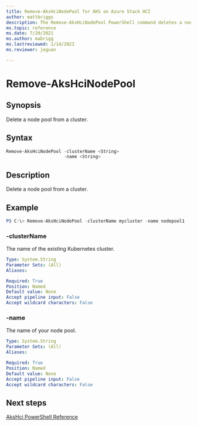 ```yaml
---
title: Remove-AksHciNodePool for AKS on Azure Stack HCI
author: mattbriggs
description: The Remove-AksHciNodePool PowerShell command deletes a node pool from a cluster
ms.topic: reference
ms.date: 7/20/2021
ms.author: mabrigg 
ms.lastreviewed: 1/14/2022
ms.reviewer: jeguan

---
```


# Remove-AksHciNodePool

## Synopsis
Delete a node pool from a cluster.

## Syntax
```powershell
Remove-AksHciNodePool -clusterName <String>
                      -name <String>
```

## Description
Delete a node pool from a cluster.


## Example

```powershell
PS C:\> Remove-AksHciNodePool -clusterName mycluster -name nodepool1
```


### -clusterName
The name of the existing Kubernetes cluster.

```yaml
Type: System.String
Parameter Sets: (All)
Aliases:

Required: True
Position: Named
Default value: None
Accept pipeline input: False
Accept wildcard characters: False
```

### -name
The name of your node pool.

```yaml
Type: System.String
Parameter Sets: (All)
Aliases:

Required: True
Position: Named
Default value: None
Accept pipeline input: False
Accept wildcard characters: False
```
## Next steps

[AksHci PowerShell Reference](index.md)
